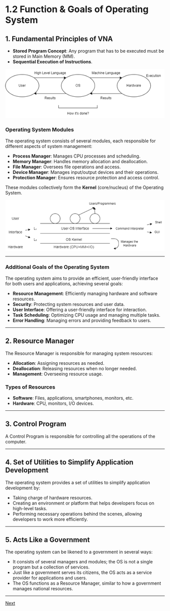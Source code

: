 # 1.2 Function & Goals of Operating System
## 1.  Fundamental Principles of VNA
- **Stored Program Concept**: Any program that has to be executed must be stored in Main Memory (MM).
- **Sequential Execution of Instructions**.

![Stored Program Concept](img/relationship_user_OS_hardware.drawio.png)  

### Operating System Modules
The operating system consists of several modules, each responsible for different aspects of system management:

- **Process Manager**: Manages CPU processes and scheduling.
- **Memory Manager**: Handles memory allocation and deallocation.
- **File Manager**: Oversees file operations and access.
- **Device Manager**: Manages input/output devices and their operations.
- **Protection Manager**: Ensures resource protection and access control.

These modules collectively form the **Kernel** (core/nucleus) of the Operating System.

![Overview of OS](img/overview_of_os.drawio.png)

---

### Additional Goals of the Operating System
The operating system aims to provide an efficient, user-friendly interface for both users and applications, achieving several goals:

- **Resource Management**: Efficiently managing hardware and software resources.
- **Security**: Protecting system resources and user data.
- **User Interface**: Offering a user-friendly interface for interaction.
- **Task Scheduling**: Optimizing CPU usage and managing multiple tasks.
- **Error Handling**: Managing errors and providing feedback to users.

---

## 2. Resource Manager
The Resource Manager is responsible for managing system resources:

- **Allocation**: Assigning resources as needed.
- **Deallocation**: Releasing resources when no longer needed.
- **Management**: Overseeing resource usage.

### Types of Resources
- **Software**: Files, applications, smartphones, monitors, etc.
- **Hardware**: CPU, monitors, I/O devices.

---

## 3. Control Program
A Control Program is responsible for controlling all the operations of the computer.

---

## 4. Set of Utilities to Simplify Application Development
The operating system provides a set of utilities to simplify application development by:

- Taking charge of hardware resources.
- Creating an environment or platform that helps developers focus on high-level tasks.
- Performing necessary operations behind the scenes, allowing developers to work more efficiently.

---

## 5. Acts Like a Government
The operating system can be likened to a government in several ways:

- It consists of several managers and modules; the OS is not a single program but a collection of services.
- Just like a government serves its citizens, the OS acts as a service provider for applications and users.
- The OS functions as a Resource Manager, similar to how a government manages national resources.
  
---
[Next](Chapter1.2b.md)